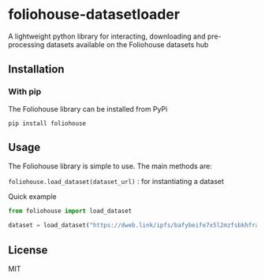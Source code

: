 # foliohouse-datasetloader

A lightweight python library for interacting, downloading and pre-processing datasets available on the Foliohouse datasets hub

## Installation

### With pip

The Foliohouse library can be installed from PyPi

```shell
pip install foliohouse
```

## Usage

The Foliohouse library is simple to use. The main methods are:

`foliohouse.load_dataset(dataset_url)` : for instantiating a dataset

Quick example

```python
from foliohouse import load_dataset

dataset = load_dataset("https://dweb.link/ipfs/bafybeife7x5l2mzfsbkhfraltoj2obun6wh5n74mxm7hr22mah3pkxdhb4/dataset")
```

## License

MIT
